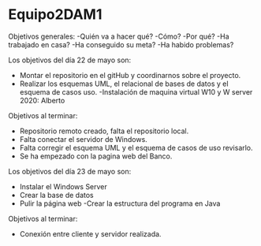 # Equipo2DAM1
Objetivos generales:
-Quién va a hacer qué?
-Cómo?
-Por qué?
-Ha trabajado en casa?
-Ha conseguido su meta?
-Ha habido problemas?

Los objetivos del día 22 de mayo son:
- Montar el repositorio en el gitHub y coordinarnos sobre el proyecto.
- Realizar los esquemas UML, el relacional de bases de datos y el esquema de casos uso.
 -Instalación de maquina virtual W10 y W server 2020: Alberto
 

Objetivos al terminar:
- Repositorio remoto creado, falta el repositorio local.
- Falta conectar el servidor de Windows.
- Falta corregir el esquema UML y el esquema de casos de uso revisarlo.
- Se ha empezado con la pagina web del Banco.

Los objetivos del día 23 de mayo son:
- Instalar el Windows Server
- Crear la base de datos
- Pulir la página web
 -Crear la estructura del programa en Java
 
Objetivos al terminar:
- Conexión entre cliente y servidor realizada.

